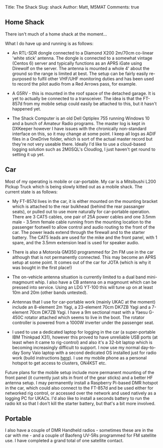 Title: The Shack
Slug: shack
Author: Matt, M5MAT
Comments: true


Home Shack
-----

There isn't much of a home shack at the moment...

What I do have up and running is as follows:

* An RTL-SDR dongle connected to a Diamond X200 2m/70cm co-linear 'white stick' antenna. The dongle is connected to a somewhat vintage (Centos 6) server and typically functions as an APRS iGate using Direwolf on the server. The antenna is mounted a whole 4' about the ground so the range is limited at best. The setup can be fairly easily re-purposed to fulfil other VHF/UHF monitoring duties and has been used to record the pilot audio from a Red Arrows pass, for example.

* A G5RV - this is mounted in the roof space of the detached garage. It is yet to actually be connected to a transceiver. The idea is that the FT-857d from my mobile setup could easily be attached to this, but it hasn't happened yet.

* The Shack Computer is an old Dell Optiplex 755 running Windows 10 and a bunch of Amateur Radio programs. The master log is kept in DXKeeper however I have issues with the chronically non-standard interface on this, so it may change at some point. I keep all logs as ADIF files in a OneDrive folder, which is sort of the actual master record but they're not very useable there. Ideally I'd like to use a cloud-based logging solution such as 2M0SQL's Cloudlog, I just haven't get round to setting it up yet.

Car
-----

Most of my operating is mobile or car-portable. My car is a Mitsibushi L200 Pickup Truck which is being slowly kitted out as a mobile shack. The current state is as follows:

* My FT-857d lives in the car, it is either mounted on the mounting bracket which is attached to the rear bulkhead (behind the rear passanger seats), or pulled out to use more naturally for car-portable operation. There are 3 CAT5 cables, one pair of 25A power cables and one 3.5mm male - 3.5mm female cable running from the mounting location to the passenger footwell to allow control and audio routing to the front of the car. The power leads extend through the firewall and to the starter battery. The CAT5 leads are used for the mike and the front panel, with 1 spare, and the 3.5mm extension lead is used for speaker audio.

* There is also a Motorola GM350 programmed for 2m FM use in the car although that is not permanently connected. This may become an APRS setup at some point. It comes out of the car for JOTA (which is why it was bought in the first place!)

* The on-vehicle antenna situation is currently limited to a dual band mini-magmount whip. I also have a CB antenna on a magmount which can be pressed into service. Using an LDG YT-100 this will tune up on at least 10m and 20m (other bands untested).

* Antennas that I use for car-portable work (mainly UKAC at the moment) include an 8-element 2m Yagi, a 23-element 70cm DK7ZB Yagi and a 7-element 70cm DK7ZB Yagi. I have a 9m sectional mast with a Yaesu G-450C rotator attached which seems to live in the boot. The rotator controller is powered from a 1000W inverter under the passenger seat.

* I used to use a dedicated laptop for logging in the car (a super-portable IBM Thinkpad X31), however this proved to have unreliable USB ports (at least when it came to rig-control) and also it's a 32-bit laptop which is becoming increasingly difficult to support. I now use my normal day-to-day Sony Vaio laptop with a second dedicated OS installed just for radio work (build instructions [here](https://gist.github.com/m5mat/c051ecffe19874804ae3e301c2465824#file-laptop-build-sh)). I use my mobile phone as a personal hotspot to get access to clusters, ON4KST etc.

Future plans for the mobile setup include more permanent mounting of the front panel (it currently just sits in front of the gear sticks) and a better HF antenna setup. I may permanently install a Raspberry Pi-based DMR hotspot in the car, which could also connect to the FT-857d and be used either for networked rig control, or accessed over the network and used natively as a logging PC for UKACs. I'd also like to install a seconds battery to run the radio kit so that I don't kill the starter battery, but that's a bit more involved.

Portable
-----

I also have a couple of DMR Handheld radios - sometimes these are in the car with me - and a couple of Baofeng UV-5Rs programmed for FM satellite use. I have completed a grand total of one satellite contact.
